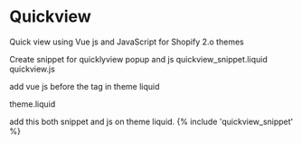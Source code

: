 # Quickview
Quick view using Vue js and JavaScript for Shopify 2.o themes



Create snippet for quicklyview popup and js
quickview_snippet.liquid
quickview.js


add vue js before the </head> tag in theme liquid

theme.liquid
<script src="{{ 'quickview.js' | asset_url }}" defer></script>
<script src="https://cdn.jsdelivr.net/npm/vue@2.6.0"></script>

  add this both snippet and js on theme liquid.
  {% include 'quickview_snippet' %}
